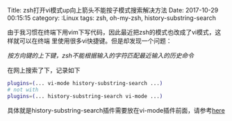 Title: zsh打开vi模式up向上箭头不能按子模式搜索解决方法
Date: 2017-10-29 00:15:15
category: :Linux
tags: zsh, oh-my-zsh, history-substring-search

由于我习惯在终端下用vim下写代码，因此最近把zsh的模式也改成了vi模式，这样就可以在终端
里使用很多vi快捷键。但是却发现一个问题：<br>

 *按方向键的上下键，zsh不能根据输入的字符匹配最近输入的历史命令*

 在网上搜索了下，记录如下
 ```bash
 plugins=(... vi-mode history-substring-search ...)
# not with
plugins=(... history-substring-search vi-mode ...)
```
具体就是history-substring-search插件需要放在vi-mode插件前面，请参考[here](https://github.com/robbyrussell/oh-my-zsh/issues/2735)
